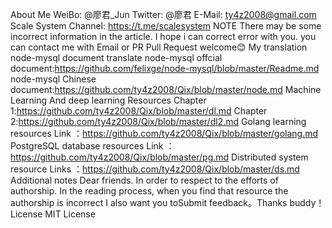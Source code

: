About Me WeiBo: @廖君_Jun Twitter: @廖君 E-Mail: ty4z2008@gmail.com Scale System Channel: https://t.me/scalesystem NOTE There may be some incorrect information in the article. I hope i can correct error with you. you can contact me with Email or PR Pull Request welcome:blush: My translation node-mysql document translate node-mysql offcial document:https://github.com/felixge/node-mysql/blob/master/Readme.md node-mysql Chinese document:https://github.com/ty4z2008/Qix/blob/master/node.md Machine Learning And deep learning Resources Chapter 1:https://github.com/ty4z2008/Qix/blob/master/dl.md Chapter 2:https://github.com/ty4z2008/Qix/blob/master/dl2.md Golang learning resources Link ：https://github.com/ty4z2008/Qix/blob/master/golang.md PostgreSQL database resources Link ：https://github.com/ty4z2008/Qix/blob/master/pg.md Distributed system resource Links ：https://github.com/ty4z2008/Qix/blob/master/ds.md Additional notes Dear friends. In order to respect to the efforts of authorship. In the reading process, when you find that resource the authorship is incorrect I also want you toSubmit feedback。Thanks buddy！ License MIT License